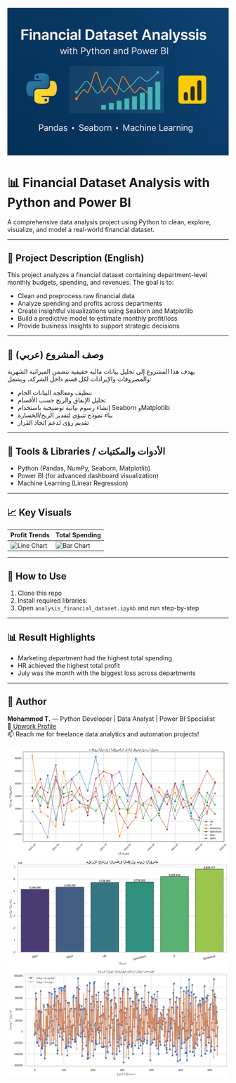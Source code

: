 ![banner](bannar.png)


# 📊 Financial Dataset Analysis with Python and Power BI

A comprehensive data analysis project using Python to clean, explore, visualize, and model a real-world financial dataset.

---

## 📌 Project Description (English)

This project analyzes a financial dataset containing department-level monthly budgets, spending, and revenues. The goal is to:
- Clean and preprocess raw financial data
- Analyze spending and profits across departments
- Create insightful visualizations using Seaborn and Matplotlib
- Build a predictive model to estimate monthly profit/loss
- Provide business insights to support strategic decisions

---

## 📌 وصف المشروع (عربي)

يهدف هذا المشروع إلى تحليل بيانات مالية حقيقية تتضمن الميزانية الشهرية والمصروفات والإيرادات لكل قسم داخل الشركة، ويشمل:
- تنظيف ومعالجة البيانات الخام
- تحليل الإنفاق والربح حسب الأقسام
- إنشاء رسوم بيانية توضيحية باستخدام Seaborn وMatplotlib
- بناء نموذج تنبؤي لتقدير الربح/الخسارة
- تقديم رؤى لدعم اتخاذ القرار

---

## 🧪 Tools & Libraries / الأدوات والمكتبات

- Python (Pandas, NumPy, Seaborn, Matplotlib)
- Power BI (for advanced dashboard visualization)
- Machine Learning (Linear Regression)

---

## 📈 Key Visuals

| Profit Trends | Total Spending |
|---------------|----------------|
| ![Line Chart](output1.png) | ![Bar Chart](output2.png) |

---

## 🚀 How to Use

1. Clone this repo
2. Install required libraries:
3. Open `analysis_financial_dataset.ipynb` and run step-by-step

---

## 📊 Result Highlights

- Marketing department had the highest total spending
- HR achieved the highest total profit
- July was the month with the biggest loss across departments

---

## 🧠 Author

**Mohammed T.** — Python Developer | Data Analyst | Power BI Specialist  
🔗 [Upwork Profile](https://www.upwork.com/freelancers/~01249638f009ecc3c2)  
📫 Reach me for freelance data analytics and automation projects!

![Total Spending by Department](image/output1.png)
![Total Spending by Department](image/output2.png)
![Total Spending by Department](image/output3.png)

